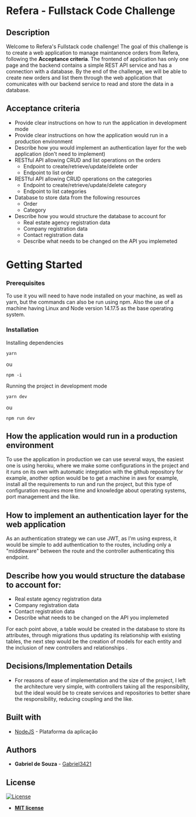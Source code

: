 # Refera - Fullstack Code Challenge

## Description

Welcome to Refera's Fullstack code challenge! The goal of this challenge is to create a web application to manage maintanence orders from Refera, following the **Acceptance criteria**. The frontend of application has only one page and the backend contains a simple REST API service and has a connection with a database. By the end of the challenge, we will be able to create new orders and list them through the web application that comunicates with our backend service to read and store the data in a database.

## Acceptance criteria

- Provide clear instructions on how to run the application in development mode
- Provide clear instructions on how the application would run in a production environment
- Describe how you would implement an authentication layer for the web application (don't need to implement)
- RESTful API allowing CRUD and list operations on the orders
  - Endpoint to create/retrieve/update/delete order
  - Endpoint to list order
- RESTful API allowing CRUD operations on the categories
  - Endpoint to create/retrieve/update/delete category
  - Endpoint to list categories
- Database to store data from the following resources
  - Order
  - Category
- Describe how you would structure the database to account for 
  - Real estate agency registration data
  - Company registration data
  - Contact registration data
  - Describe what needs to be changed on the API you implemeted

# Getting Started

### Prerequisites

To use it you will need to have node installed on your machine, as well as yarn, but the commands can also be run using npm. Also the use of a machine having Linux and Node version 14.17.5 as the base operating system.

### Installation

Installing dependencies

```
yarn
```
ou
```
npm -i
```

Running the project in development mode

```
yarn dev
```
ou
```
npm run dev
```

## How the application would run in a production environment
To use the application in production we can use several ways, the easiest one is using heroku, where we make some configurations in the project and it runs on its own with automatic integration with the github repository for example, another option would be to get a machine in aws for example, install all the requirements to run and run the project, but this type of configuration requires more time and knowledge about operating systems, port management and the like.

## How to implement an authentication layer for the web application
As an authentication strategy we can use JWT, as I'm using express, it would be simple to add authentication to the routes, including only a "middleware" between the route and the controller authenticating this endpoint.

## Describe how you would structure the database to account for:
* Real estate agency registration data
* Company registration data
* Contact registration data
* Describe what needs to be changed on the API you implemeted

For each point above, a table would be created in the database to store its attributes, through migrations thus updating its relationship with existing tables, the next step would be the creation of models for each entity and the inclusion of new controllers and relationships .

## Decisions/Implementation Details

* For reasons of ease of implementation and the size of the project, I left the architecture very simple, with controllers taking all the responsibility, but the ideal would be to create services and repositories to better share the responsibility, reducing coupling and the like.

## Built with

* [NodeJS](https://nodejs.org/en/docs/) - Plataforma da aplicação

## Authors

* **Gabriel de Souza** - [Gabriel3421](https://github.com/Gabriel3421)

## License

[![License](http://img.shields.io/:license-mit-blue.svg?style=flat-square)](http://badges.mit-license.org)

- **[MIT license](http://opensource.org/licenses/mit-license.php)**
